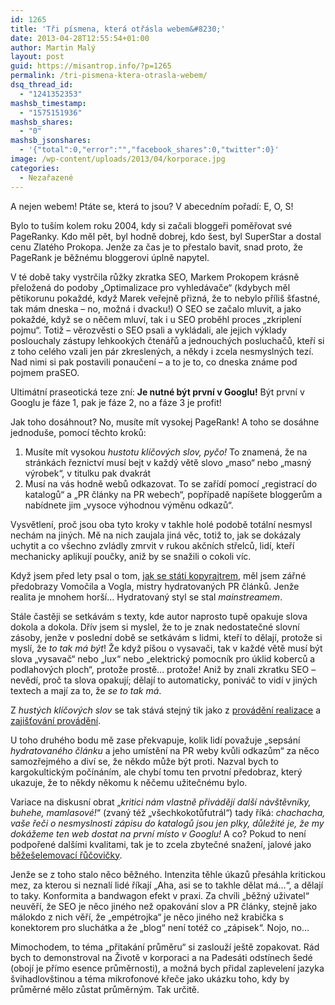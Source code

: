 ```yaml
---
id: 1265
title: 'Tři písmena, která otřásla webem&#8230;'
date: 2013-04-28T12:55:54+01:00
author: Martin Malý
layout: post
guid: https://misantrop.info/?p=1265
permalink: /tri-pismena-ktera-otrasla-webem/
dsq_thread_id:
  - "1241352353"
mashsb_timestamp:
  - "1575151936"
mashsb_shares:
  - "0"
mashsb_jsonshares:
  - '{"total":0,"error":"","facebook_shares":0,"twitter":0}'
image: /wp-content/uploads/2013/04/korporace.jpg
categories:
  - Nezařazené
---
```

A nejen webem! Ptáte se, která to jsou? V abecedním pořadí: E, O, S!

<!--more-->

Bylo to tuším kolem roku 2004, kdy si začali bloggeři poměřovat své PageRanky. Kdo měl pět, byl hodně dobrej, kdo šest, byl SuperStar a dostal cenu Zlatého Prokopa. Jenže za čas je to přestalo bavit, snad proto, že PageRank je běžnému bloggerovi úplně napytel.

V té době taky vystrčila růžky zkratka SEO</a>, Markem Prokopem krásně přeložená do podoby &#8222;Optimalizace pro vyhledávače&#8220; (kdybych měl pětikorunu pokaždé, když Marek veřejně přizná, že to nebylo příliš šťastné, tak mám dneska &#8211; no, možná i dvacku!) O SEO se začalo mluvit, a jako pokaždé, když se o něčem mluví, tak i u SEO proběhl proces &#8222;zkriplení pojmu&#8220;. Totiž &#8211; věrozvěsti o SEO psali a vykládali, ale jejich výklady poslouchaly zástupy lehkookých čtenářů a jednouchých posluchačů, kteří si z toho celého vzali jen pár zkreslených, a někdy i zcela nesmyslných tezí. Nad nimi si pak postavili ponaučení &#8211; a to je to, co dneska známe pod pojmem praSEO.

Ultimátní praseotická teze zní: **Je nutné být první v Googlu!** Být první v Googlu je fáze 1, pak je fáze 2, no a fáze 3 je profit!

Jak toho dosáhnout? No, musíte mít vysokej PageRank! A toho se dosáhne jednoduše, pomocí těchto kroků:

  1. Musíte mít vysokou _hustotu klíčových slov, pyčo!_ To znamená, že na stránkách řeznictví musí bejt v každý větě slovo &#8222;maso&#8220; nebo &#8222;masný výrobek&#8220;, v titulku pak dvakrát
  2. Musí na vás hodně webů odkazovat. To se zařídí pomocí &#8222;registrací do katalogů&#8220; a &#8222;PR články na PR webech&#8220;, popřípadě napíšete bloggerům a nabídnete jim &#8222;vysoce výhodnou výměnu odkazů&#8220;.

Vysvětlení, proč jsou oba tyto kroky v takhle holé podobě totální nesmysl nechám na jiných. Mě na nich zaujala jiná věc, totiž to, jak se dokázaly uchytit a co všechno zvládly zmrvit v rukou akčních střelců, lidí, kteří mechanicky aplikují poučky, aniž by se snažili o cokoli víc.

Když jsem před lety psal o tom, [jak se státi kopyrajtrem](https://misantrop.info/stavame-se-internetovymi-podnikateli-lekce-2-kopyrajtr), měl jsem zářné předobrazy Vomočila a Vogla, mistry hydratovaných PR článků. Jenže realita je mnohem horší&#8230; Hydratovaný styl se stal _mainstreamem_.

Stále častěji se setkávám s texty, kde autor naprosto tupě opakuje slova dokola a dokola. Dřív jsem si myslel, že to je znak nedostatečné slovní zásoby, jenže v poslední době se setkávám s lidmi, kteří to dělají, protože si myslí, že _to tak má být_! Že když píšou o vysavači, tak v každé větě musí být slova &#8222;vysavač&#8220; nebo &#8222;lux&#8220; nebo &#8222;elektrický pomocník pro úklid koberců a podlahových ploch&#8220;, protože prostě&#8230; protože! Aniž by znali zkratku SEO &#8211; nevědí, proč ta slova opakují; dělají to automaticky, poniváč to vidí v jiných textech a mají za to, že _se to tak má_.

Z _hustých klíčových slov_ se tak stává stejný tik jako z [provádění realizace](https://www.google.com/search?q=prov%C3%A1d%C3%ADme+realizace&aq=f&oq=prov%C3%A1d%C3%ADme+realizace&aqs=chrome.0.57j62.3727j0&sourceid=chrome&ie=UTF-8#safe=off&hl=cs&biw=1280&bih=624&sclient=psy-ab&q=%22prov%C3%A1d%C3%ADme+realizace%22&oq=%22prov%C3%A1d%C3%ADme+realizace%22&gs_l=serp.3...6890.7985.0.8921.2.2.0.0.0.0.277.385.0j1j1.2.0...0.0...1c.1.11.psy-ab.S6UsT40OwX0&pbx=1&bav=on.2,or.r_cp.r_qf.&bvm=bv.45645796,d.Yms&fp=3fd11da616ee78c7) a [zajišťování provádění](https://www.google.com/search?q=prov%C3%A1d%C3%ADme+realizace&aq=f&oq=prov%C3%A1d%C3%ADme+realizace&aqs=chrome.0.57j62.3727j0&sourceid=chrome&ie=UTF-8#safe=off&hl=cs&sclient=psy-ab&q=%22zaji%C5%A1%C5%A5ujeme+prov%C3%A1d%C4%9Bn%C3%AD%22&oq=%22zaji%C5%A1%C5%A5ujeme+prov%C3%A1d%C4%9Bn%C3%AD%22&gs_l=serp.3...22029.30917.1.31206.24.21.3.0.0.1.124.1492.20j1.21.0...0.0...1c.1.11.psy-ab.lMPK7BsAfzM&pbx=1&bav=on.2,or.r_cp.r_qf.&fp=3fd11da616ee78c7&biw=1280&bih=624).

U toho druhého bodu mě zase překvapuje, kolik lidí považuje &#8222;sepsání _hydratovaného článku_ a jeho umístění na PR weby kvůli odkazům&#8220; za něco samozřejmého a diví se, že někdo může být proti. Nazval bych to kargokultickým počínáním, ale chybí tomu ten prvotní předobraz, který ukazuje, že to někdy někomu k něčemu užitečnému bylo.

Variace na diskusní obrat &#8222;_kritici nám vlastně přivádějí další návštěvníky, buhehe, mamlasové!_&#8220; (zvaný též &#8222;všechkokotůfutrál&#8220;) tady říká: _chachacha, vaše řeči o nesmyslnosti zápisu do katalogů jsou jen plky, důležité je, že my dokážeme ten web dostat na první místo v Googlu!_ A co? Pokud to není podpořené dalšími kvalitami, tak je to zcela zbytečné snažení, jalové jako [běžešelemovací řůčovičky](https://www.lupa.cz/clanky/bezeselemovaci-rucovicky-stav-v-polocase/).

Jenže se z toho stalo něco běžného. Intenzita těhle úkazů přesáhla kritickou mez, za kterou si neznalí lidé říkají &#8222;Aha, asi se to takhle dělat má&#8230;&#8220;, a dělají to taky. Konformita a bandwagon efekt v praxi. Za chvíli &#8222;běžný uživatel&#8220; neuvěří, že SEO je něco jiného než opakování slov a PR články, stejně jako málokdo z nich věří, že &#8222;empétrojka&#8220; je něco jiného než krabička s konektorem pro sluchátka a že &#8222;blog&#8220; není totéž co &#8222;zápisek&#8220;. Nojo, no&#8230;

Mimochodem, to téma &#8222;přitakání průměru&#8220; si zaslouží ještě zopakovat. Rád bych to demonstroval na Životě v korporaci a na Padesáti odstínech šedé (obojí je přímo esence průměrnosti), a možná bych přidal zaplevelení jazyka švihadlovštinou a téma mikrofonové křeče jako ukázku toho, kdy by průměrné mělo zůstat průměrným. Tak určitě.